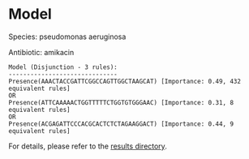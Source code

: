 
# Model

Species: pseudomonas aeruginosa

Antibiotic: amikacin

```
Model (Disjunction - 3 rules):
------------------------------
Presence(AAACTACCGATTCGGCCAGTTGGCTAAGCAT) [Importance: 0.49, 432 equivalent rules]
OR
Presence(ATTCAAAAACTGGTTTTTCTGGTGTGGGAAC) [Importance: 0.31, 8 equivalent rules]
OR
Presence(ACGAGATTCCCACGCACTCTCTAGAAGGACT) [Importance: 0.44, 9 equivalent rules]

```

For details, please refer to the [results directory](../../../../../results/scm_b/pseudomonas+aeruginosa/amikacin/repeat_0/).

